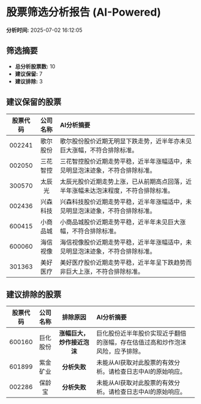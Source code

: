 # 股票筛选分析报告 (AI-Powered)

**分析时间:** 2025-07-02 16:12:05

## 筛选摘要

- **总分析股票数:** 10
- **建议保留:** 7
- **建议排除:** 3

## 建议保留的股票

| 股票代码 | 公司名称 | AI分析摘要 |
|:---:|:---:|:---|
| 002241 | 歌尔股份 | 歌尔股份股价近期无明显下跌走势，近半年亦未见巨大涨幅，不符合排除标准。 |
| 002050 | 三花智控 | 三花智控股价近期走势平稳，近半年涨幅适中，未见明显泡沫迹象，不符合排除标准。 |
| 300570 | 太辰光 | 太辰光股价近期走势上涨，已从前期高点回落，近半年涨幅未达泡沫程度，不符合排除标准。 |
| 002436 | 兴森科技 | 兴森科技股价近期走势平稳，近半年涨幅适中，未见明显泡沫迹象，不符合排除标准。 |
| 600415 | 小商品城 | 小商品城股价近期走势平稳，近半年未见巨大涨幅，不符合排除标准。 |
| 600060 | 海信视像 | 海信视像股价近期走势平稳，近半年涨幅适中，未见明显泡沫迹象，不符合排除标准。 |
| 301363 | 美好医疗 | 美好医疗股价近期走势平稳，近半年呈下跌趋势而非巨大上涨，不符合排除标准。 |

## 建议排除的股票

| 股票代码 | 公司名称 | 排除原因 | AI分析摘要 |
|:---:|:---:|:---:|:---|
| 600160 | 巨化股份 | **涨幅巨大，炒作接近泡沫** | 巨化股份近半年股价实现近乎翻倍的涨幅，存在估值过高和炒作泡沫风险，应予排除。 |
| 601899 | 紫金矿业 | **分析失败** | 未能从AI获取对此股票的有效分析。请检查日志中AI的原始响应。 |
| 002286 | 保龄宝 | **分析失败** | 未能从AI获取对此股票的有效分析。请检查日志中AI的原始响应。 |
